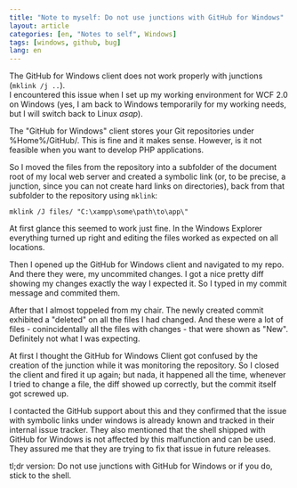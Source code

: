 ```yaml
---
title: "Note to myself: Do not use junctions with GitHub for Windows"
layout: article
categories: [en, "Notes to self", Windows]
tags: [windows, github, bug]
lang: en
---
```

The GitHub for Windows client does not work properly with junctions (`mklink /j ..`).  
I encountered this issue when I set up my working environment for WCF 2.0 on Windows (yes, I am back
to Windows temporarily for my working needs, but I will switch back to Linux *asap*).

The "GitHub for Windows" client stores your Git repositories under %Home%/GitHub/. This is fine
and it makes sense. However, is it not feasible when you want to develop PHP applications.

So I moved the files from the repository into a subfolder of the document root of my local web 
server and created a symbolic link (or, to be precise, a junction, since you can not create hard 
links on directories), back from that subfolder to the repository using `mklink`:

	mklink /J files/ "C:\xampp\some\path\to\app\"
	
At first glance this seemed to work just fine. In the Windows Explorer everything turned up 
right and editing the files worked as expected on all locations.

Then I opened up the GitHub for Windows client and navigated to my repo. And there they were, my
uncommited changes. I got a nice pretty diff showing my changes exactly the way I expected it. So
I typed in my commit message and commited them.

After that I almost toppeled from my chair. The newly created commit exhibited a "deleted" on all the files I 
had changed. And these were a lot of files - conincidentally all the files with changes - that
were shown as "New". Definitely not what I was expecting.

At first I thought the GitHub for Windows Client got confused by the creation of the junction while
it was monitoring the repository. So I closed the client and fired it up again; but nada, it happened
all the time, whenever I tried to change a file, the diff showed up correctly, but the commit itself
got screwed up.

I contacted the GitHub support about this and they confirmed that the issue with symbolic links 
under windows is already known and tracked in their internal issue tracker. They also mentioned that 
the shell shipped with GitHub for Windows is not affected by this malfunction and can be used. 
They assured me that they are trying to fix that issue in future releases.

tl;dr version: Do not use junctions with GitHub for Windows or if you do, stick to the shell.
